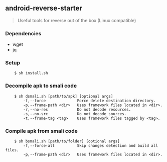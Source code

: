 ## android-reverse-starter
> Useful tools for reverse out of the box (Linux compatible)

### Dependencies
- wget
- jq

### Setup
```
    $ sh install.sh
```

### Decompile apk to smali code
```
    $ sh dsmali.sh [path/to/apk] [optional args]
        -f,--force              Force delete destination directory.
        -p,--frame-path <dir>   Uses framework files located in <dir>.
        -r,--no-res             Do not decode resources.
        -s,--no-src             Do not decode sources.
        -t,--frame-tag <tag>    Uses framework files tagged by <tag>.
```

### Compile apk from smali code
```
    $ sh bsmali.sh [path/to/folder] [optional args]
        -f,--force-all          Skip changes detection and build all files.
        -p,--frame-path <dir>   Uses framework files located in <dir>.
```
